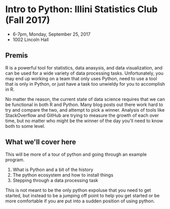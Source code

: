 # Intro to Python: Illini Statistics Club (Fall 2017)

* 6-7pm, Monday, September 25, 2017
* 1002 Lincoln Hall 

## Premis

R is a powerful tool for statistics, data anasysis, and data visualization, and can be used for a wide variety of data processing tasks.  Unfortunately, you may end up working on a team that only uses Python, need to use a tool that is only in Python, or just have a task too unwieldy for you to accomplish in R.

No matter the reason, the current state of data science requires that we can be functional in both R and Python.  Many blog posts out there work hard to try and compare the two, and attempt to pick a winner.  Analysis of tools like StackOverflow and GitHub are trying to measure the growth of each over time, but no matter who might be the winner of the day you'll need to know both to some level.

## What we'll cover here

This will be more of a tour of python and going through an example program.

1. What is Python and a bit of the history
2. The python ecosystem and how to install things
3. Stepping through a data processing task

This is not meant to be the only python expoluse that you need to get started, but instead to be a jumping off point to help you get started or be more comfortable if you are put into a sudden position of using python.